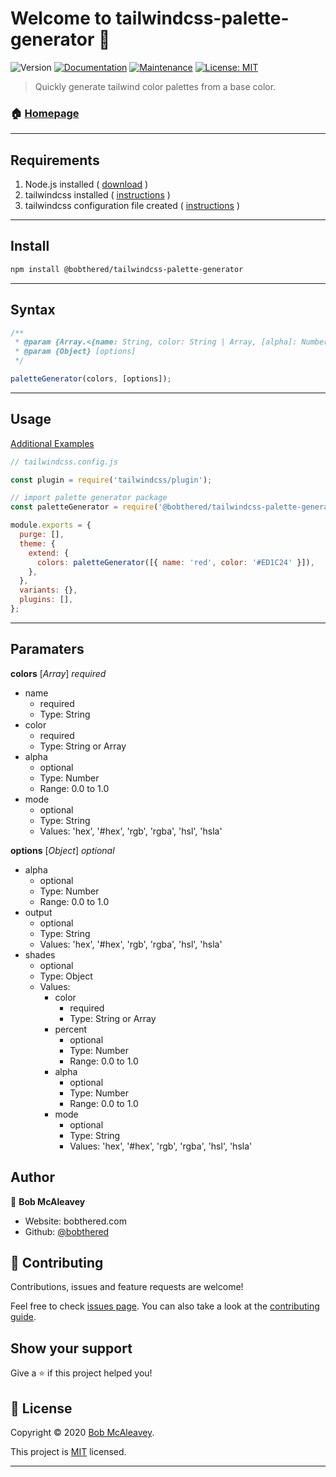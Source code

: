 # Welcome to tailwindcss-palette-generator 👋

![Version](https://img.shields.io/badge/version-1.0.0-blue.svg?cacheSeconds=2592000)
[![Documentation](https://img.shields.io/badge/documentation-yes-brightgreen.svg)](https://github.com/bobthered/tailwindcss-palette-generator#readme)
[![Maintenance](https://img.shields.io/badge/Maintained%3F-yes-green.svg)](https://github.com/bobthered/tailwindcss-palette-generator/graphs/commit-activity)
[![License: MIT](https://img.shields.io/github/license/bobthered/tailwindcss-palette-generator)](https://github.com/bobthered/tailwindcss-palette-generator/blob/master/LICENSE)

> Quickly generate tailwind color palettes from a base color.

### 🏠 [Homepage](https://github.com/bobthered/tailwindcss-palette-generator#readme)

---

## Requirements

1. Node.js installed ( [download](https://nodejs.org/en/) )
2. tailwindcss installed ( [instructions](https://tailwindcss.com/docs/installation) )
3. tailwindcss configuration file created ( [instructions](https://tailwindcss.com/docs/configuration) )

---

## Install

```sh
npm install @bobthered/tailwindcss-palette-generator
```

---

## Syntax

```js
/**
 * @param {Array.<{name: String, color: String | Array, [alpha]: Number, [mode]: String}>} colors
 * @param {Object} [options]
 */

paletteGenerator(colors, [options]);
```

---

## Usage

[Additional Examples](/EXAMPLES.md)

```js
// tailwindcss.config.js

const plugin = require('tailwindcss/plugin');

// import palette generator package
const paletteGenerator = require('@bobthered/tailwindcss-palette-generator');

module.exports = {
  purge: [],
  theme: {
    extend: {
      colors: paletteGenerator([{ name: 'red', color: '#ED1C24' }]),
    },
  },
  variants: {},
  plugins: [],
};
```

---

## Paramaters

**colors** [*Array*] _required_<br>

- name
  - required
  - Type: String
- color
  - required
  - Type: String or Array
- alpha
  - optional
  - Type: Number
  - Range: 0.0 to 1.0
- mode
  - optional
  - Type: String
  - Values: 'hex', '#hex', 'rgb', 'rgba', 'hsl', 'hsla'

**options** [*Object*] _optional_<br>

- alpha
  - optional
  - Type: Number
  - Range: 0.0 to 1.0
- output
  - optional
  - Type: String
  - Values: 'hex', '#hex', 'rgb', 'rgba', 'hsl', 'hsla'
- shades
  - optional
  - Type: Object
  - Values:
    - color
      - required
      - Type: String or Array
    - percent
      - optional
      - Type: Number
      - Range: 0.0 to 1.0
    - alpha
      - optional
      - Type: Number
      - Range: 0.0 to 1.0
    - mode
      - optional
      - Type: String
      - Values: 'hex', '#hex', 'rgb', 'rgba', 'hsl', 'hsla'

## Author

👤 **Bob McAleavey**

- Website: bobthered.com
- Github: [@bobthered](https://github.com/bobthered)

## 🤝 Contributing

Contributions, issues and feature requests are welcome!

Feel free to check [issues page](https://github.com/bobthered/tailwindcss-palette-generator/issues). You can also take a look at the [contributing guide](https://github.com/bobthered/tailwindcss-palette-generator/blob/master/CONTRIBUTING.md).

## Show your support

Give a ⭐️ if this project helped you!

## 📝 License

Copyright © 2020 [Bob McAleavey](https://github.com/bobthered).

This project is [MIT](https://github.com/bobthered/tailwindcss-palette-generator/blob/master/LICENSE) licensed.

---
